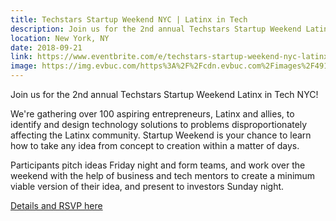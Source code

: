 ```yaml
---
title: Techstars Startup Weekend NYC | Latinx in Tech
description: Join us for the 2nd annual Techstars Startup Weekend Latinx in Tech NYC!
location: New York, NY
date: 2018-09-21
link: https://www.eventbrite.com/e/techstars-startup-weekend-nyc-latinx-in-tech-tickets-48652017494?discount=website
image: https://img.evbuc.com/https%3A%2F%2Fcdn.evbuc.com%2Fimages%2F49199101%2F1954445013%2F1%2Foriginal.jpg?w=800&auto=compress&rect=0%2C0%2C2160%2C1080&s=fb734455c7d0e7ed914696216b71b50c
---
```


Join us for the 2nd annual Techstars Startup Weekend Latinx in Tech NYC!

We're gathering over 100 aspiring entrepreneurs, Latinx and allies, to identify and design technology solutions to problems disproportionately affecting the Latinx community. Startup Weekend is your chance to learn how to take any idea from concept to creation within a matter of days.

Participants pitch ideas Friday night and form teams, and work over the weekend with the help of business and tech mentors to create a minimum viable version of their idea, and present to investors Sunday night.

[Details and RSVP here](https://www.eventbrite.com/e/techstars-startup-weekend-nyc-latinx-in-tech-tickets-48652017494?discount=website)
